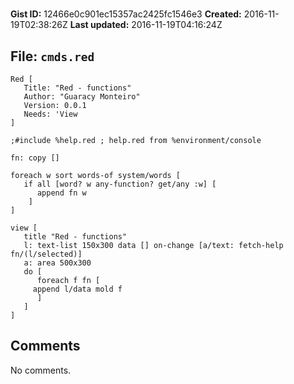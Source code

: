 # 

**Gist ID:** 12466e0c901ec15357ac2425fc1546e3
**Created:** 2016-11-19T02:38:26Z
**Last updated:** 2016-11-19T04:16:24Z

## File: `cmds.red`

```Red
Red [
   Title: "Red - functions"
   Author: "Guaracy Monteiro"
   Version: 0.0.1
   Needs: 'View
]

;#include %help.red ; help.red from %environment/console

fn: copy []

foreach w sort words-of system/words [
   if all [word? w any-function? get/any :w] [
      append fn w
    ]
] 

view [
   title "Red - functions"
   l: text-list 150x300 data [] on-change [a/text: fetch-help fn/(l/selected)]
   a: area 500x300
   do [
      foreach f fn [
	 append l/data mold f
      ]
   ]
]

```

## Comments

No comments.
